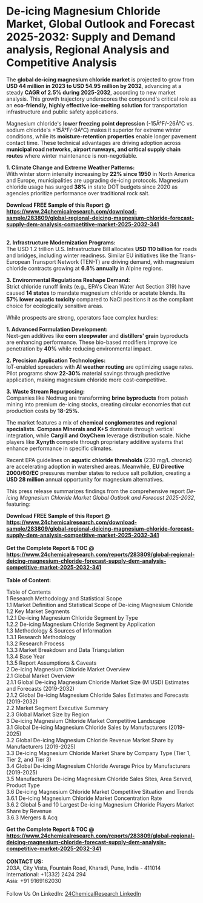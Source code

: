 <h1>De-icing Magnesium Chloride Market, Global Outlook and Forecast 2025-2032: Supply and Demand analysis, Regional Analysis and Competitive Analysis</h1><p>The <strong>global de-icing magnesium chloride market</strong> is projected to grow from <strong>USD 44 million in 2023 to USD 54.95 million by 2032</strong>, advancing at a steady <strong>CAGR of 2.5% during 2025-2032</strong>, according to new market analysis. This growth trajectory underscores the compound's critical role as an <strong>eco-friendly, highly effective ice-melting solution</strong> for transportation infrastructure and public safety applications.</p><p>Magnesium chloride's <strong>lower freezing point depression</strong> (-15Â°F/-26Â°C vs. sodium chloride's +15Â°F/-9Â°C) makes it superior for extreme winter conditions, while its <strong>moisture-retention properties</strong> enable longer pavement contact time. These technical advantages are driving adoption across <strong>municipal road networks, airport runways, and critical supply chain routes</strong> where winter maintenance is non-negotiable.</p><p><strong>1. Climate Change and Extreme Weather Patterns:</strong><br>
With winter storm intensity increasing by <strong>22% since 1950</strong> in North America and Europe, municipalities are upgrading de-icing protocols. Magnesium chloride usage has surged <strong>38%</strong> in state DOT budgets since 2020 as agencies prioritize performance over traditional rock salt.</p><div><b>Download FREE Sample of this Report @ 
            <a href="https://www.24chemicalresearch.com/download-sample/283809/global-regional-deicing-magnesium-chloride-forecast-supply-dem-analysis-competitive-market-2025-2032-341">
            https://www.24chemicalresearch.com/download-sample/283809/global-regional-deicing-magnesium-chloride-forecast-supply-dem-analysis-competitive-market-2025-2032-341</a></b></div><br><p><strong>2. Infrastructure Modernization Programs:</strong><br>
The USD 1.2 trillion U.S. Infrastructure Bill allocates <strong>USD 110 billion</strong> for roads and bridges, including winter readiness. Similar EU initiatives like the Trans-European Transport Network (TEN-T) are driving demand, with magnesium chloride contracts growing at <strong>6.8% annually</strong> in Alpine regions.</p><p><strong>3. Environmental Regulations Reshape Demand:</strong><br>
Strict chloride runoff limits (e.g., EPA's Clean Water Act Section 319) have caused <strong>14 states</strong> to mandate magnesium chloride or acetate blends. Its <strong>57% lower aquatic toxicity</strong> compared to NaCl positions it as the compliant choice for ecologically sensitive areas.</p><p>While prospects are strong, operators face complex hurdles:</p><p><strong>1. Advanced Formulation Development:</strong><br>
Next-gen additives like <strong>corn steepwater</strong> and <strong>distillers' grain</strong> byproducts are enhancing performance. These bio-based modifiers improve ice penetration by <strong>40%</strong> while reducing environmental impact.</p><p><strong>2. Precision Application Technologies:</strong><br>
IoT-enabled spreaders with <strong>AI weather routing</strong> are optimizing usage rates. Pilot programs show <strong>22-30%</strong> material savings through predictive application, making magnesium chloride more cost-competitive.</p><p><strong>3. Waste Stream Repurposing:</strong><br>
Companies like Nedmag are transforming <strong>brine byproducts</strong> from potash mining into premium de-icing stocks, creating circular economies that cut production costs by <strong>18-25%</strong>.</p><p>The market features a mix of <strong>chemical conglomerates and regional specialists</strong>. <strong>Compass Minerals and K+S</strong> dominate through vertical integration, while <strong>Cargill and OxyChem</strong> leverage distribution scale. Niche players like <strong>Xynyth</strong> compete through proprietary additive systems that enhance performance in specific climates.</p><p>Recent EPA guidelines on <strong>aquatic chloride thresholds</strong> (230 mg/L chronic) are accelerating adoption in watershed areas. Meanwhile, <strong>EU Directive 2000/60/EC</strong> pressures member states to reduce salt pollution, creating a <strong>USD 28 million</strong> annual opportunity for magnesium alternatives.</p><p>This press release summarizes findings from the comprehensive report <em>De-icing Magnesium Chloride Market Global Outlook and Forecast 2025-2032</em>, featuring:
</p><div><b>Download FREE Sample of this Report @ 
            <a href="https://www.24chemicalresearch.com/download-sample/283809/global-regional-deicing-magnesium-chloride-forecast-supply-dem-analysis-competitive-market-2025-2032-341">
            https://www.24chemicalresearch.com/download-sample/283809/global-regional-deicing-magnesium-chloride-forecast-supply-dem-analysis-competitive-market-2025-2032-341</a></b></div><br><div><b>Get the Complete Report & TOC @ 
            <a href="https://www.24chemicalresearch.com/reports/283809/global-regional-deicing-magnesium-chloride-forecast-supply-dem-analysis-competitive-market-2025-2032-341">
            https://www.24chemicalresearch.com/reports/283809/global-regional-deicing-magnesium-chloride-forecast-supply-dem-analysis-competitive-market-2025-2032-341</a></b></div><br>
            <b>Table of Content:</b><p>Table of Contents<br />
1 Research Methodology and Statistical Scope<br />
1.1 Market Definition and Statistical Scope of De-icing Magnesium Chloride<br />
1.2 Key Market Segments<br />
1.2.1 De-icing Magnesium Chloride Segment by Type<br />
1.2.2 De-icing Magnesium Chloride Segment by Application<br />
1.3 Methodology & Sources of Information<br />
1.3.1 Research Methodology<br />
1.3.2 Research Process<br />
1.3.3 Market Breakdown and Data Triangulation<br />
1.3.4 Base Year<br />
1.3.5 Report Assumptions & Caveats<br />
2 De-icing Magnesium Chloride Market Overview<br />
2.1 Global Market Overview<br />
2.1.1 Global De-icing Magnesium Chloride Market Size (M USD) Estimates and Forecasts (2019-2032)<br />
2.1.2 Global De-icing Magnesium Chloride Sales Estimates and Forecasts (2019-2032)<br />
2.2 Market Segment Executive Summary<br />
2.3 Global Market Size by Region<br />
3 De-icing Magnesium Chloride Market Competitive Landscape<br />
3.1 Global De-icing Magnesium Chloride Sales by Manufacturers (2019-2025)<br />
3.2 Global De-icing Magnesium Chloride Revenue Market Share by Manufacturers (2019-2025)<br />
3.3 De-icing Magnesium Chloride Market Share by Company Type (Tier 1, Tier 2, and Tier 3)<br />
3.4 Global De-icing Magnesium Chloride Average Price by Manufacturers (2019-2025)<br />
3.5 Manufacturers De-icing Magnesium Chloride Sales Sites, Area Served, Product Type<br />
3.6 De-icing Magnesium Chloride Market Competitive Situation and Trends<br />
3.6.1 De-icing Magnesium Chloride Market Concentration Rate<br />
3.6.2 Global 5 and 10 Largest De-icing Magnesium Chloride Players Market Share by Revenue<br />
3.6.3 Mergers & Acq</p><div><b>Get the Complete Report & TOC @ 
            <a href="https://www.24chemicalresearch.com/reports/283809/global-regional-deicing-magnesium-chloride-forecast-supply-dem-analysis-competitive-market-2025-2032-341">
            https://www.24chemicalresearch.com/reports/283809/global-regional-deicing-magnesium-chloride-forecast-supply-dem-analysis-competitive-market-2025-2032-341</a></b></div><br><b>CONTACT US:</b><br>
            203A, City Vista, Fountain Road, Kharadi, Pune, India - 411014<br>
            International: +1(332) 2424 294<br>
            Asia: +91 9169162030 <br><br>
            Follow Us On LinkedIn: <a href="https://www.linkedin.com/company/24chemicalresearch/">24ChemicalResearch LinkedIn</a>